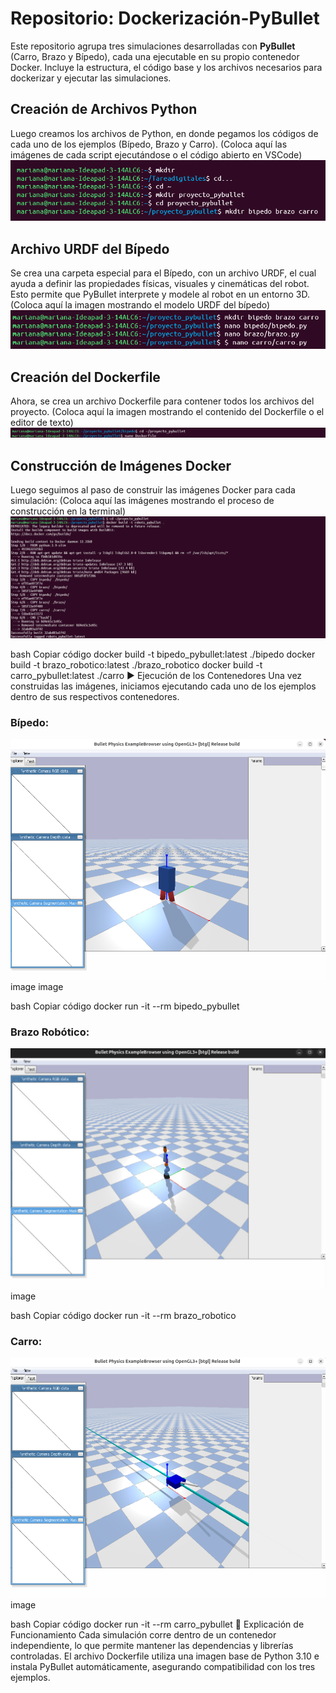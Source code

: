 # Repositorio: Dockerización-PyBullet

Este repositorio agrupa tres simulaciones desarrolladas con **PyBullet** (Carro, Brazo y Bípedo), cada una ejecutable en su propio contenedor Docker. Incluye la estructura, el código base y los archivos necesarios para dockerizar y ejecutar las simulaciones.


## Creación de Archivos Python
Luego creamos los archivos de Python, en donde pegamos los códigos de cada uno de los ejemplos (Bípedo, Brazo y Carro).
(Coloca aquí las imágenes de cada script ejecutándose o el código abierto en VSCode)
![Tarea-10](1.png) 

## Archivo URDF del Bípedo
Se crea una carpeta especial para el Bípedo, con un archivo URDF, el cual ayuda a definir las propiedades físicas, visuales y cinemáticas del robot.
Esto permite que PyBullet interprete y modele al robot en un entorno 3D.
(Coloca aquí la imagen mostrando el modelo URDF del bípedo)
![Tarea-10](2.png) 

## Creación del Dockerfile
Ahora, se crea un archivo Dockerfile para contener todos los archivos del proyecto.
(Coloca aquí la imagen mostrando el contenido del Dockerfile o el editor de texto)
![Tarea-10](3.png) 

## Construcción de Imágenes Docker
Luego seguimos al paso de construir las imágenes Docker para cada simulación:
(Coloca aquí las imágenes mostrando el proceso de construcción en la terminal)
![Tarea-10](4.png) 

bash
Copiar código
docker build -t bipedo_pybullet:latest ./bipedo
docker build -t brazo_robotico:latest ./brazo_robotico
docker build -t carro_pybullet:latest ./carro
▶️ Ejecución de los Contenedores
Una vez construidas las imágenes, iniciamos ejecutando cada uno de los ejemplos dentro de sus respectivos contenedores.

### Bípedo:
![Tarea-10](6.png) 
image image

bash
Copiar código
docker run -it --rm bipedo_pybullet
### Brazo Robótico:
![Tarea-10](7.png) 
image

bash
Copiar código
docker run -it --rm brazo_robotico
### Carro:
![Tarea-10](8.png) 
image

bash
Copiar código
docker run -it --rm carro_pybullet
🧱 Explicación de Funcionamiento
Cada simulación corre dentro de un contenedor independiente, lo que permite mantener las dependencias y librerías controladas.
El archivo Dockerfile utiliza una imagen base de Python 3.10 e instala PyBullet automáticamente, asegurando compatibilidad con los tres ejemplos.


